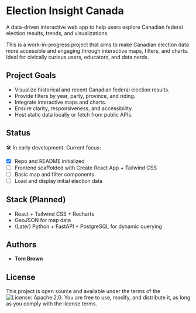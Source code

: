# Election Insight Canada

A data-driven interactive web app to help users explore Canadian federal election results, trends, and visualizations.

This is a work-in-progress project that aims to make Canadian election data more accessible and engaging through interactive maps, filters, and charts. Ideal for civically curious users, educators, and data nerds.

## Project Goals

- Visualize historical and recent Canadian federal election results.
- Provide filters by year, party, province, and riding.
- Integrate interactive maps and charts.
- Ensure clarity, responsiveness, and accessibility.
- Host static data locally or fetch from public APIs.

## Status

🛠️ In early development. Current focus:

- [x] Repo and README initialized
- [ ] Frontend scaffolded with Create React App + Tailwind CSS
- [ ] Basic map and filter components
- [ ] Load and display initial election data

## Stack (Planned)

- React + Tailwind CSS + Recharts
- GeoJSON for map data
- (Later) Python + FastAPI + PostgreSQL for dynamic querying

## Authors

- **Tom Brown**

## License

This project is open source and available under the terms of the ![License: Apache 2.0](https://img.shields.io/badge/License-Apache_2.0-blue.svg). You are free to use, modify, and distribute it, as long as you comply with the license terms.
